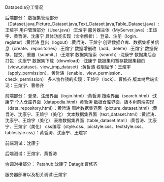 Datapedia分工情况

后端部分：
    数据集管理部分（Dataset.java,Picture_Dataset.java,Text_Dataset.java,Table_Dataset.java）:王煊宇
    用户管理部分（User.java）:王煊宇
    服务器主体（MyServer.java）:王煊宇、黄哲涛、沈康宁
        具体功能实现（命令解析）：
            登录、注册（login、register）:黄哲涛
            登出（logout）:黄哲涛、王煊宇
            创建数据仓库、数据集相关信息（create、repositories）:王煊宇
            数据增删改（add、delete）:王煊宇
            数据保存、提交、重置（submit、）:王煊宇
            数据集搜索（search）:沈康宁
            数据集后台打包：沈康宁
            数据集下载（download）:沈康宁
            数据集和暂存数据集翻页（view_dataset，view_tmp_dataset）:黄哲涛
            权限赋予：王煊宇（apply_permission）、黄哲涛（enable、view_permission、check_permission）
            多人协作锁的实现：王煊宇（lock）、曹修齐
            版本树后端实现：王煊宇、曹修齐



前端部分：
    登录、注册界面（login.html）:黄哲涛
    搜索界面（search.html）:沈康宁
    个人仓库界面（datapedia.html）黄哲涛
    数据仓库界面，版本树前端实现（data_repository.html）：黄哲涛
    图片数据集界面（picture_dataset.html）:黄哲涛、沈康宁、王煊宇（美化）
    文本数据集界面（text_dataset.html）:黄哲涛、沈康宁、王煊宇（美化）
    表格数据集界面（table_dataset.html）:黄哲涛、沈康宁、王煊宇（美化）
    css编写（style.css、picstyle.css、textstyle.css、tablestyle.css）：黄哲涛、沈康宁、王煊宇

前端测试：沈康宁

后端测试：王煊宇、黄哲涛

协调对接部分：
    Patahub:沈康宁
    Datagit:曹修齐

服务器部署以及相关调试:王煊宇


